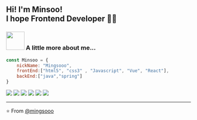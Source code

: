 <!--
**thdalstn6352/thdalstn6352** is a ✨ _special_ ✨ repository because its `README.md` (this file) appears on your GitHub profile.

Here are some ideas to get you started:

- 🔭 I’m currently working on ...
- 🌱 I’m currently learning ...
- 👯 I’m looking to collaborate on ...
- 🤔 I’m looking for help with ...
- 💬 Ask me about ...
- 📫 How to reach me: ...
- 😄 Pronouns: ...
- ⚡ Fun fact: ...
-->


   
<!--
**sshusshu/sshusshu** is a ✨ _special_ ✨ repository because its `README.md` (this file) appears on your GitHub profile.
Here are some ideas to get you started:
- 🔭 I’m currently working on ...
- 🌱 I’m currently learning ...
- 👯 I’m looking to collaborate on ...
- 🤔 I’m looking for help with ...
- 💬 Ask me about ...
- 📫 How to reach me: ...
- 😄 Pronouns: ...
- ⚡ Fun fact: ...
-->


## Hi! I'm Minsoo! <br /> I hope Frontend Developer 👨‍💻
<!-- ## I hope Frontend Developer 👨‍💻 -->



### <img src="https://media.giphy.com/media/VgCDAzcKvsR6OM0uWg/giphy.gif" width="50"> A little more about me...  

```javascript
const Minsoo = {
    nickName: "Mingsooo",
    frontEnd:["html5", "css3" , "Javascript", "Vue", "React"],
    backEnd:["java","spring"]
}
```

 <img src="https://img.shields.io/badge/-Html5-E34F26?style=flat&logo=html5&logoColor=00c8ff"> <img src="https://img.shields.io/badge/-Sass-cc6699?style=flat&logo=sass&logoColor=ffffff"> <img src="https://img.shields.io/badge/-PostCSS-DD3A0A?style=flat&logo=postcss&logoColor=ffffff"> <img src="https://img.shields.io/badge/-JavaScript-eed718?style=flat&logo=javascript&logoColor=ffffff"> <img src="https://img.shields.io/badge/-React-00c8ff?style=flat&logo=react&logoColor=ffffff"> <img src="https://img.shields.io/badge/Vue.js-4FC08D?style=flat&logo=vue.js&logoColor=white">

---
⭐️ From [@mingsooo](https://github.com/thdalstn6352)
